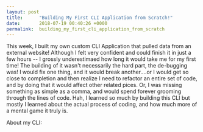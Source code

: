 ```yaml
---
layout: post
title:      "Building My First CLI Application from Scratch!"
date:       2018-07-19 00:40:26 +0000
permalink:  building_my_first_cli_application_from_scratch
---
```



This week, I built my own custom CLI Application that pulled data from an external website! Although I felt very confident and could finish it in just a few hours -- I grossly underestimaed how long it would take me for my first time! The building of it wasn't necessarily the hard part, the de-bugging was! I would fix one thing, and it would break another....or I would get so close to completion and then realize I need to refactor an entire set of code, and by doing that it would affect other related pices. Or, I was missing something as simple as a comma, and would spend forever grooming through the lines of code. Hah, I learned so much by building this CLI but mostly I learned about the actual process of coding, and how much more of a mental game it truly is.


About my CLI:


